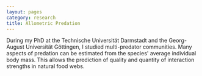```yaml
---
layout: pages
category: research
title: Allometric Predation
---
```


During my PhD at the Technische Universität Darmstadt and the Georg-August Universität Göttingen, I studied multi-predator communities. Many aspects of predation can be estimated from the species' average individual body mass. This allows the prediction of quality and quantity of interaction strengths in natural food webs. 

